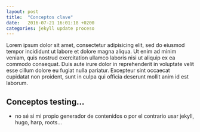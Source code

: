 ```yaml
---
layout: post
title:  "Conceptos clave"
date:   2016-07-21 16:01:18 +0200
categories: jekyll update proceso
---
```


Lorem ipsum dolor sit amet, consectetur adipisicing elit, sed do eiusmod tempor incididunt ut labore et dolore magna aliqua. Ut enim ad minim veniam, quis nostrud exercitation ullamco laboris nisi ut aliquip ex ea commodo consequat. Duis aute irure dolor in reprehenderit in voluptate velit esse cillum dolore eu fugiat nulla pariatur. Excepteur sint occaecat cupidatat non proident, sunt in culpa qui officia deserunt mollit anim id est laborum.

## Conceptos testing...

- no sé si mi propio generador de contenidos o por el contrario usar jekyll, hugo, harp, roots...
